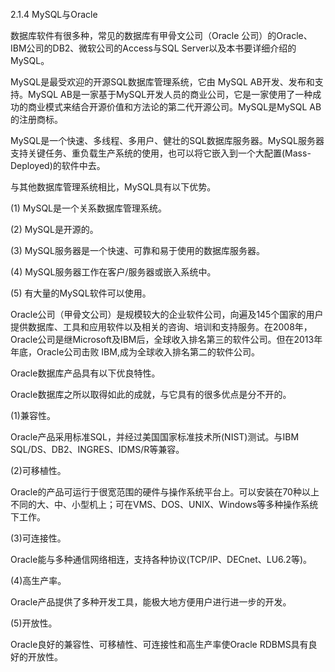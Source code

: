 #### 
  2.1.4 MySQL与Oracle


数据库软件有很多种，常见的数据库有甲骨文公司（Oracle 公司）的Oracle、IBM公司的DB2、微软公司的Access与SQL Server以及本书要详细介绍的MySQL。

MySQL是最受欢迎的开源SQL数据库管理系统，它由 MySQL AB开发、发布和支持。MySQL AB是一家基于MySQL开发人员的商业公司，它是一家使用了一种成功的商业模式来结合开源价值和方法论的第二代开源公司。MySQL是MySQL AB的注册商标。

MySQL是一个快速、多线程、多用户、健壮的SQL数据库服务器。MySQL服务器支持关键任务、重负载生产系统的使用，也可以将它嵌入到一个大配置(Mass- Deployed)的软件中去。

与其他数据库管理系统相比，MySQL具有以下优势。

(1) MySQL是一个关系数据库管理系统。

(2) MySQL是开源的。

(3) MySQL服务器是一个快速、可靠和易于使用的数据库服务器。

(4) MySQL服务器工作在客户/服务器或嵌入系统中。

(5) 有大量的MySQL软件可以使用。

Oracle公司（甲骨文公司）是规模较大的企业软件公司，向遍及145个国家的用户提供数据库、工具和应用软件以及相关的咨询、培训和支持服务。在2008年，Oracle公司是继Microsoft及IBM后，全球收入排名第三的软件公司。但在2013年年底，Oracle公司击败 IBM,成为全球收入排名第二的软件公司。

Oracle数据库产品具有以下优良特性。

Oracle数据库之所以取得如此的成就，与它具有的很多优点是分不开的。

(1)兼容性。

Oracle产品采用标准SQL，并经过美国国家标准技术所(NIST)测试。与IBM SQL/DS、DB2、INGRES、IDMS/R等兼容。

(2)可移植性。

Oracle的产品可运行于很宽范围的硬件与操作系统平台上。可以安装在70种以上不同的大、中、小型机上；可在VMS、DOS、UNIX、Windows等多种操作系统下工作。

(3)可连接性。

Oracle能与多种通信网络相连，支持各种协议(TCP/IP、DECnet、LU6.2等)。

(4)高生产率。

Oracle产品提供了多种开发工具，能极大地方便用户进行进一步的开发。

(5)开放性。

Oracle良好的兼容性、可移植性、可连接性和高生产率使Oracle RDBMS具有良好的开放性。

